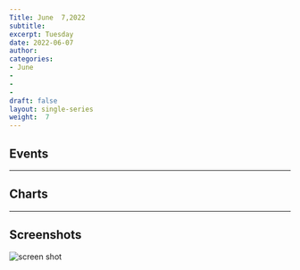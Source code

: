 ```yaml
---
Title: June  7,2022
subtitle: 
excerpt: Tuesday
date: 2022-06-07
author:
categories:
- June
-
-
-
draft: false
layout: single-series
weight:  7
---
```



## Events



---



## Charts
---



## Screenshots



![screen shot](20220607_000xxx.png)

